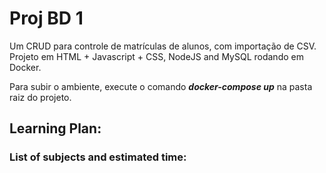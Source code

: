# Proj BD 1

Um CRUD para controle de matrículas de alunos, com importação de CSV. Projeto em HTML + Javascript + CSS, NodeJS and MySQL rodando em Docker.

Para subir o ambiente, execute o comando ***docker-compose up*** na pasta raiz do projeto.

## Learning Plan:



### List of subjects and estimated time: